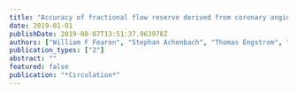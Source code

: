 ```yaml
---
title: "Accuracy of fractional flow reserve derived from coronary angiography"
date: 2019-01-01
publishDate: 2019-08-07T13:51:37.963978Z
authors: ["William F Fearon", "Stephan Achenbach", "Thomas Engstrom", "Abid Assali", "Richard Shlofmitz", "Allen Jeremias", "Stephane Fournier", "Ajay J Kirtane", "Ran Kornowski", "Gabriel Greenberg", " others"]
publication_types: ["2"]
abstract: ""
featured: false
publication: "*Circulation*"
---
```


